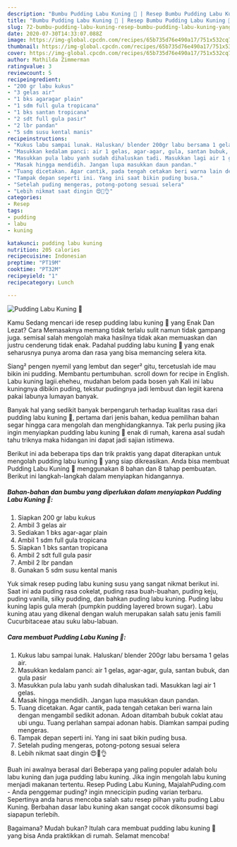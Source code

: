 ```yaml
---
description: "Bumbu Pudding Labu Kuning 🎃 | Resep Bumbu Pudding Labu Kuning 🎃 Yang Lezat"
title: "Bumbu Pudding Labu Kuning 🎃 | Resep Bumbu Pudding Labu Kuning 🎃 Yang Lezat"
slug: 72-bumbu-pudding-labu-kuning-resep-bumbu-pudding-labu-kuning-yang-lezat
date: 2020-07-30T14:33:07.088Z
image: https://img-global.cpcdn.com/recipes/65b735d76e490a17/751x532cq70/pudding-labu-kuning-🎃-foto-resep-utama.jpg
thumbnail: https://img-global.cpcdn.com/recipes/65b735d76e490a17/751x532cq70/pudding-labu-kuning-🎃-foto-resep-utama.jpg
cover: https://img-global.cpcdn.com/recipes/65b735d76e490a17/751x532cq70/pudding-labu-kuning-🎃-foto-resep-utama.jpg
author: Mathilda Zimmerman
ratingvalue: 3
reviewcount: 5
recipeingredient:
- "200 gr labu kukus"
- "3 gelas air"
- "1 bks agaragar plain"
- "1 sdm full gula tropicana"
- "1 bks santan tropicana"
- "2 sdt full gula pasir"
- "2 lbr pandan"
- "5 sdm susu kental manis"
recipeinstructions:
- "Kukus labu sampai lunak. Haluskan/ blender 200gr labu bersama 1 gelas air."
- "Masukkan kedalam panci: air 1 gelas, agar-agar, gula, santan bubuk, dan gula pasir"
- "Masukkan pula labu yanh sudah dihaluskan tadi. Masukkan lagi air 1 gelas."
- "Masak hingga mendidih. Jangan lupa masukkan daun pandan."
- "Tuang dicetakan. Agar cantik, pada tengah cetakan beri warna lain dengan mengambil sedikit adonan. Adoan ditambah bubuk coklat atau ubi ungu. Tuang perlahan sampai adonan habis. Diamkan sampai puding mengeras."
- "Tampak depan seperti ini. Yang ini saat bikin puding busa."
- "Setelah puding mengeras, potong-potong sesuai selera"
- "Lebih nikmat saat dingin 😍💖👌"
categories:
- Resep
tags:
- pudding
- labu
- kuning

katakunci: pudding labu kuning 
nutrition: 205 calories
recipecuisine: Indonesian
preptime: "PT19M"
cooktime: "PT32M"
recipeyield: "1"
recipecategory: Lunch

---
```



![Pudding Labu Kuning 🎃](https://img-global.cpcdn.com/recipes/65b735d76e490a17/751x532cq70/pudding-labu-kuning-🎃-foto-resep-utama.jpg)

Kamu Sedang mencari ide resep pudding labu kuning 🎃 yang Enak Dan Lezat? Cara Memasaknya memang tidak terlalu sulit namun tidak gampang juga. semisal salah mengolah maka hasilnya tidak akan memuaskan dan justru cenderung tidak enak. Padahal pudding labu kuning 🎃 yang enak seharusnya punya aroma dan rasa yang bisa memancing selera kita.

Siang² pengen nyemil yang lembut dan seger² gitu, tercetuslah ide mau bikin ini pudding. Membantu pertumbuhan. scroll down for recipe in English. Labu kuning lagii.eheheu, mudahan belom pada bosen yah Kali ini labu kuningnya dibikin puding, tekstur pudingnya jadi lembuut dan legiit karena pakai labunya lumayan banyak.

Banyak hal yang sedikit banyak berpengaruh terhadap kualitas rasa dari pudding labu kuning 🎃, pertama dari jenis bahan, kedua pemilihan bahan segar hingga cara mengolah dan menghidangkannya. Tak perlu pusing jika ingin menyiapkan pudding labu kuning 🎃 enak di rumah, karena asal sudah tahu triknya maka hidangan ini dapat jadi sajian istimewa.


Berikut ini ada beberapa tips dan trik praktis yang dapat diterapkan untuk mengolah pudding labu kuning 🎃 yang siap dikreasikan. Anda bisa membuat Pudding Labu Kuning 🎃 menggunakan 8 bahan dan 8 tahap pembuatan. Berikut ini langkah-langkah dalam menyiapkan hidangannya.

<!--inarticleads1-->

##### Bahan-bahan dan bumbu yang diperlukan dalam menyiapkan Pudding Labu Kuning 🎃:

1. Siapkan 200 gr labu kukus
1. Ambil 3 gelas air
1. Sediakan 1 bks agar-agar plain
1. Ambil 1 sdm full gula tropicana
1. Siapkan 1 bks santan tropicana
1. Ambil 2 sdt full gula pasir
1. Ambil 2 lbr pandan
1. Gunakan 5 sdm susu kental manis


Yuk simak resep puding labu kuning susu yang sangat nikmat berikut ini. Saat ini ada puding rasa cokelat, puding rasa buah-buahan, puding keju, puding vanilla, silky pudding, dan bahkan puding labu kuning. Puding labu kuning lapis gula merah (pumpkin pudding layered brown sugar). Labu kuning atau yang dikenal dengan waluh merupakan salah satu jenis famili Cucurbitaceae atau suku labu-labuan. 

<!--inarticleads2-->

##### Cara membuat Pudding Labu Kuning 🎃:

1. Kukus labu sampai lunak. Haluskan/ blender 200gr labu bersama 1 gelas air.
1. Masukkan kedalam panci: air 1 gelas, agar-agar, gula, santan bubuk, dan gula pasir
1. Masukkan pula labu yanh sudah dihaluskan tadi. Masukkan lagi air 1 gelas.
1. Masak hingga mendidih. Jangan lupa masukkan daun pandan.
1. Tuang dicetakan. Agar cantik, pada tengah cetakan beri warna lain dengan mengambil sedikit adonan. Adoan ditambah bubuk coklat atau ubi ungu. Tuang perlahan sampai adonan habis. Diamkan sampai puding mengeras.
1. Tampak depan seperti ini. Yang ini saat bikin puding busa.
1. Setelah puding mengeras, potong-potong sesuai selera
1. Lebih nikmat saat dingin 😍💖👌


Buah ini awalnya berasal dari Beberapa yang paling populer adalah bolu labu kuning dan juga pudding labu kuning. Jika ingin mengolah labu kuning menjadi makanan tertentu. Resep Puding Labu Kuning, MajalahPuding.com - Anda penggemar puding? ingin mnecicipin puding varian terbaru. Sepertinya anda harus mencoba salah satu resep pilhan yaitu puding Labu Kuning. Berbahan dasar labu kuning akan sangat cocok dikonsumsi bagi siapapun terlebih. 

Bagaimana? Mudah bukan? Itulah cara membuat pudding labu kuning 🎃 yang bisa Anda praktikkan di rumah. Selamat mencoba!

